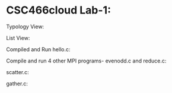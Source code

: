 # CSC466cloud Lab-1:

Typology View:

List View:

Compiled and Run hello.c:

Compile and run 4 other MPI programs-
  evenodd.c and reduce.c:
  
  scatter.c:
  
  gather.c:

